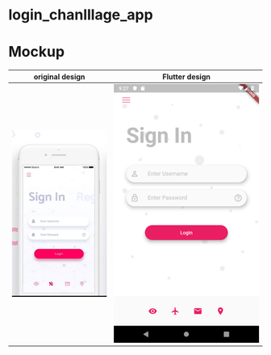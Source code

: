# login_chanlllage_app

# Mockup

original design        |  Flutter design
:-------------------------:|:-------------------------:
![original-design](./mockup/template.png)  |   ![](./mockup/flutter_clone.png)
